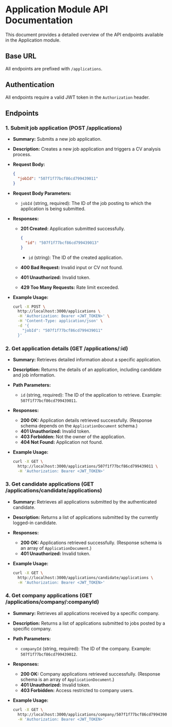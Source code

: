 # Application Module API Documentation

This document provides a detailed overview of the API endpoints available in the Application module.

## Base URL

All endpoints are prefixed with `/applications`.

## Authentication

All endpoints require a valid JWT token in the `Authorization` header.

## Endpoints

### 1. Submit job application (POST /applications)

*   **Summary:** Submits a new job application.
*   **Description:** Creates a new job application and triggers a CV analysis process.
*   **Request Body:**

    ```json
    {
      "jobId": "507f1f77bcf86cd799439011"
    }
    ```
*   **Request Body Parameters:**
    *   `jobId` (string, required): The ID of the job posting to which the application is being submitted.
*   **Responses:**
    *   **201 Created:** Application submitted successfully.

        ```json
        {
          "id": "507f1f77bcf86cd799439013"
        }
        ```

        *   `id` (string): The ID of the created application.
    *   **400 Bad Request:** Invalid input or CV not found.
    *   **401 Unauthorized:** Invalid token.
    *   **429 Too Many Requests:** Rate limit exceeded.
*   **Example Usage:**

    ```bash
    curl -X POST \
      http://localhost:3000/applications \
      -H 'Authorization: Bearer <JWT_TOKEN>' \
      -H 'Content-Type: application/json' \
      -d '{
        "jobId": "507f1f77bcf86cd799439011"
      }'
    ```

### 2. Get application details (GET /applications/:id)

*   **Summary:** Retrieves detailed information about a specific application.
*   **Description:** Returns the details of an application, including candidate and job information.
*   **Path Parameters:**
    *   `id` (string, required): The ID of the application to retrieve. Example: `507f1f77bcf86cd799439011`.
*   **Responses:**
    *   **200 OK:** Application details retrieved successfully. (Response schema depends on the `ApplicationDocument` schema.)
    *   **401 Unauthorized:** Invalid token.
    *   **403 Forbidden:** Not the owner of the application.
    *   **404 Not Found:** Application not found.
*   **Example Usage:**

    ```bash
    curl -X GET \
      http://localhost:3000/applications/507f1f77bcf86cd799439011 \
      -H 'Authorization: Bearer <JWT_TOKEN>'
    ```

### 3. Get candidate applications (GET /applications/candidate/applications)

*   **Summary:** Retrieves all applications submitted by the authenticated candidate.
*   **Description:** Returns a list of applications submitted by the currently logged-in candidate.
*   **Responses:**
    *   **200 OK:** Applications retrieved successfully. (Response schema is an array of `ApplicationDocument`.)
    *   **401 Unauthorized:** Invalid token.
*   **Example Usage:**

    ```bash
    curl -X GET \
      http://localhost:3000/applications/candidate/applications \
      -H 'Authorization: Bearer <JWT_TOKEN>'
    ```

### 4. Get company applications (GET /applications/company/:companyId)

*   **Summary:** Retrieves all applications received by a specific company.
*   **Description:** Returns a list of applications submitted to jobs posted by a specific company.
*   **Path Parameters:**
    *   `companyId` (string, required): The ID of the company. Example: `507f1f77bcf86cd799439012`.
*   **Responses:**
    *   **200 OK:** Company applications retrieved successfully. (Response schema is an array of `ApplicationDocument`.)
    *   **401 Unauthorized:** Invalid token.
    *   **403 Forbidden:** Access restricted to company users.
*   **Example Usage:**

    ```bash
    curl -X GET \
      http://localhost:3000/applications/company/507f1f77bcf86cd799439012 \
      -H 'Authorization: Bearer <JWT_TOKEN>'